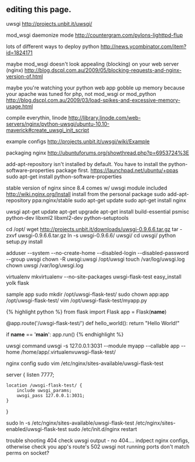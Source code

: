 editing this page.
-----
uwsgi
http://projects.unbit.it/uwsgi/

mod_wsgi daemonize mode
http://countergram.com/pylons-lighttpd-flup

lots of different ways to deploy python
http://news.ycombinator.com/item?id=1824171

maybe mod_wsgi doesn't look appealing (blocking) on your web server (nginx)
http://blog.dscpl.com.au/2009/05/blocking-requests-and-nginx-version-of.html

maybe you're watching your python web app gobble up memory because your apache was tuned for php, not mod_wsgi or mod_python
http://blog.dscpl.com.au/2009/03/load-spikes-and-excessive-memory-usage.html

compile everythin, linode
http://library.linode.com/web-servers/nginx/python-uwsgi/ubuntu-10.10-maverick#create_uwsgi_init_script


example configs
http://projects.unbit.it/uwsgi/wiki/Example

packaging nginx
http://ubuntuforums.org/showthread.php?p=6953724%3E

add-apt-repository isn't installed by default. You have to install the python-software-properties package first.
https://launchpad.net/ubuntu/+ppas
sudo apt-get install python-software-properties

stable version of nginx since 8.4 comes w/ uwsgi module included
http://wiki.nginx.org/Install
install from the personal package
sudo add-apt-repository ppa:nginx/stable
sudo apt-get update 
sudo apt-get install nginx

uwsgi
apt-get update
apt-get upgrade
apt-get install build-essential psmisc python-dev libxml2 libxml2-dev python-setuptools

cd /opt/
wget http://projects.unbit.it/downloads/uwsgi-0.9.6.6.tar.gz
tar -zxvf uwsgi-0.9.6.6.tar.gz
ln -s uwsgi-0.9.6.6/ uwsgi/
cd uwsgi/
python setup.py install

adduser --system --no-create-home --disabled-login --disabled-password --group uwsgi
chown -R uwsgi:uwsgi /opt/uwsgi
touch /var/log/uwsgi.log
chown uwsgi /var/log/uwsgi.log

virtualenv
mkvirtualenv --no-site-packages uwsgi-flask-test
easy_install yolk flask


sample app
sudo mkdir /opt/uwsgi-flask-test/
sudo chown app:app /opt/uwsgi-flask-test/
vim /opt/uwsgi-flask-test/myapp.py

{% highlight python %}
from flask import Flask
app = Flask(__name__)

@app.route('/uwsgi-flask-test/')
def hello_world():
	return "Hello World!"

if __name__ == '__main__':
	app.run()
{% endhighlight %}


uwsgi command
uwsgi -s 127.0.0.1:3031 --module myapp --callable app --home /home/app/.virtualenvuwsgi-flask-test/

nginx config
sudo vim /etc/nginx/sites-available/uwsgi-flask-test

server {
	listen       7777;

	location /uwsgi-flask-test/ {
		include uwsgi_params;
		uwsgi_pass 127.0.0.1:3031;
	}
}

sudo ln -s /etc/nginx/sites-available/uwsgi-flask-test /etc/nginx/sites-enabled/uwsgi-flask-test
sudo /etc/init.d/nginx restart


trouble shooting
404
check uwsgi output - no 404.... indpect nginx configs, otherwise check you app's route's
502
uwsgi not running
ports don't match
perms on socket?


